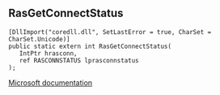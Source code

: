 ## RasGetConnectStatus

```
[DllImport("coredll.dll", SetLastError = true, CharSet = CharSet.Unicode)]
public static extern int RasGetConnectStatus(
   IntPtr hrasconn,
   ref RASCONNSTATUS lprasconnstatus
);
```

[Microsoft documentation](https://docs.microsoft.com/en-us/windows/win32/api/rasapi32/nf-rasapi32-rasgetconnectstatusw)

